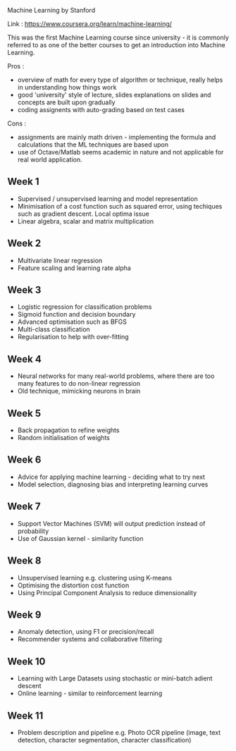Machine Learning by Stanford

Link : https://www.coursera.org/learn/machine-learning/

This was the first Machine Learning course since university - it is commonly referred to as one of the better courses to get an introduction into Machine Learning.

Pros :
* overview of math for every type of algorithm or technique, really helps in understanding how things work
* good 'university' style of lecture, slides explanations on slides and concepts are built upon gradually
* coding assignents with auto-grading based on test cases

Cons :
* assignments are mainly math driven - implementing the formula and calculations that the ML techniques are based upon
* use of Octave/Matlab seems academic in nature and not applicable for real world application.

<h2>Week 1</h2>

* Supervised / unsupervised learning and model representation
* Minimisation of a cost function such as squared error, using techiques such as gradient descent. Local optima issue
* Linear algebra, scalar and matrix multiplication

<h2>Week 2</h2>

* Multivariate linear regression 
* Feature scaling and learning rate alpha

<h2>Week 3</h2>

* Logistic regression for classification problems
* Sigmoid function and decision boundary
* Advanced optimisation such as BFGS
* Multi-class classification
* Regularisation to help with over-fitting

<h2>Week 4</h2>

* Neural networks for many real-world problems, where there are too many features to do non-linear regression
* Old technique, mimicking neurons in brain

<h2>Week 5</h2>

* Back propagation to refine weights
* Random initialisation of weights

<h2>Week 6</h2>

* Advice for applying machine learning - deciding what to try next 
* Model selection, diagnosing bias and interpreting learning curves

<h2>Week 7</h2>

* Support Vector Machines (SVM) will output prediction instead of probability
* Use of Gaussian kernel - similarity function

<h2>Week 8</h2>

* Unsupervised learning e.g. clustering using K-means
* Optimising the distortion cost function
* Using Principal Component Analysis to reduce dimensionality

<h2>Week 9</h2>

* Anomaly detection, using F1 or precision/recall
* Recommender systems and collaborative filtering

<h2>Week 10</h2>

* Learning with Large Datasets using stochastic or mini-batch adient descent
* Online learning - similar to reinforcement learning

<h2>Week 11</h2>

* Problem description and pipeline e.g. Photo OCR pipeline (image, text detection, character segmentation, character classification)
